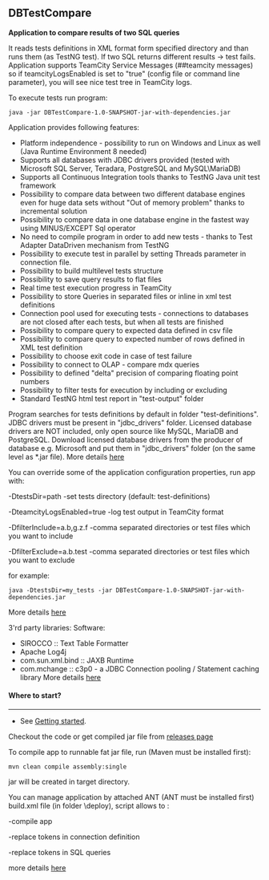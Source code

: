 ## DBTestCompare

**Application to compare results of two SQL queries** 

It reads tests definitions in XML format form specified directory and
than runs them (as TestNG test). If two SQL returns different results -> test fails. Application supports TeamCity
Service Messages (##teamcity messages) so if teamcityLogsEnabled is set to "true" (config file or command line parameter), you will see nice
test tree in TeamCity logs.

To execute tests run program:

```
java -jar DBTestCompare-1.0-SNAPSHOT-jar-with-dependencies.jar
```

Application provides following features:
- Platform independence - possibility to run on Windows and Linux as well (Java Runtime Environment 8 needed)
- Supports all databases with JDBC drivers provided (tested with Microsoft SQL Server, Teradara, PostgreSQL and MySQL\MariaDB)
- Supports all Continuous Integration tools thanks to TestNG Java unit test framework
- Possibility to compare data between two different database engines even for huge data sets 
without "Out of memory problem" thanks to incremental solution
- Possibility to compare data in one database engine in the fastest way using MINUS/EXCEPT Sql operator
- No need to compile program in order to add new tests - thanks to Test Adapter DataDriven mechanism from TestNG 
- Possibility to execute test in parallel by setting Threads parameter in connection file.
- Possibility to build multilevel tests structure
- Possibility to save query results to flat files
- Real time test execution progress in TeamCity
- Possibility to store Queries in separated files or inline in xml test definitions
- Connection pool used for executing tests - connections to databases are not closed 
after each tests, but when all tests are finished
- Possibility to compare query to expected data defined in csv file
- Possibility to compare query to expected number of rows defined in XML test definition
- Possibility to choose exit code in case  of test failure
- Possibility to connect to OLAP - compare mdx queries
- Possibility to defined "delta" precision of comparing floating point numbers
- Possibility to filter tests for execution by including or excluding
- Standard TestNG html test report in "test-output" folder

Program searches for tests definitions by default in folder "test-definitions".
JDBC drivers must be present in "jdbc_drivers" folder.
Licensed database drivers are NOT included, only open source like MySQL, MariaDB and PostgreSQL. Download licensed database drivers 
from the producer of database e.g. Microsoft and put them in "jdbc_drivers" folder (on the same level as *.jar file). 
More details [here](https://github.com/ObjectivityBSS/DBTestCompare/wiki/Deploying-licensed-jdbc-drivers-(not-open-source))

You can override some of the application configuration properties, run app with:

 -DtestsDir=path             -set tests directory (default: test-definitions)
 
 -DteamcityLogsEnabled=true  -log test output in TeamCity format
 
 -DfilterInclude=a.b,g.z.f   -comma separated directories or test files which you want to include
 
 -DfilterExclude=a.b.test    -comma separated directories or test files which you want to exclude

for example:

```
java -DtestsDir=my_tests -jar DBTestCompare-1.0-SNAPSHOT-jar-with-dependencies.jar
```
More details [here](https://github.com/ObjectivityBSS/DBTestCompare/wiki/Filtering-tests-for-execution-by-including-or-excluding)

3'rd party libraries:
Software:
- SIROCCO :: Text Table Formatter
- Apache Log4j
- com.sun.xml.bind :: JAXB Runtime
- com.mchange :: c3p0 - a JDBC Connection pooling / Statement caching library
More details [here](https://github.com/ObjectivityBSS/DBTestCompare/blob/master/LICENSE-3RD-PARTY)

#### Where to start?
-------------
- See [Getting started](https://github.com/ObjectivityBSS/DBTestCompare/wiki/Getting-started).

Checkout the code or get compiled jar file from [releases page](https://github.com/ObjectivityBSS/DBTestCompare/releases)

To compile app to runnable fat jar file, run (Maven must be installed first):
```
mvn clean compile assembly:single
```
jar will be created in target directory.

You can manage application by attached ANT (ANT must be installed first) build.xml file (in folder \deploy), script allows to :

-compile app

-replace tokens in connection definition  

-replace tokens in SQL queries

more details [here](https://github.com/ObjectivityBSS/DBTestCompare/wiki/Compiling,-replacing-tokens-in-connection-definition-,-replacing-tokens-in-SQL-queries)
